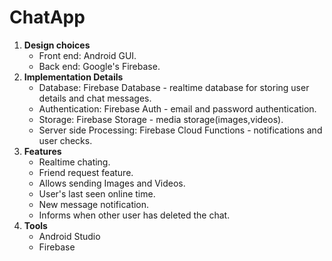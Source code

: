 # ChatApp
1. **Design choices**
    * Front end: Android GUI.
    * Back end: Google's Firebase.
2. **Implementation Details**
    * Database: Firebase Database - realtime database for storing user details and chat messages.
    * Authentication: Firebase Auth - email and password authentication.
    * Storage: Firebase Storage - media storage(images,videos).
    * Server side Processing: Firebase Cloud Functions - notifications and user checks.
3. **Features**
    * Realtime chating.
    * Friend request feature.
    * Allows sending Images and Videos.
    * User's last seen online time.
    * New message notification.
    * Informs when other user has deleted the chat.
4. **Tools**
    * Android Studio
    * Firebase